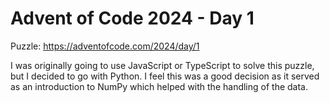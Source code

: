 # Advent of Code 2024 - Day 1

Puzzle:
https://adventofcode.com/2024/day/1

I was originally going to use JavaScript or TypeScript to solve this puzzle, but I decided to go with Python. I feel this was a good decision as it served as an introduction to NumPy which helped with the handling of the data.
